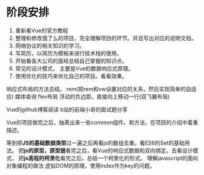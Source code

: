 # 阶段安排

1. 重新看Vue的官方教程
2. 整理和修改饿了么的项目，完全理解项目的环节。并且写出对应的说明文档。
3. 网络协议的相关知识的学习。
4. 写简历，以简历为模板来进行技术栈的使用。
5. 开始看各大公司的面经总结自己掌握的知识点。
6. 常见的设计模式， 主要是Vue的数据响应式原理。
7. 使用优化的技巧来优化自己的项目。看看效果。

响应式布局的方法总结。 rem(把rem和vw设置对应的关系，然后实现简单的自适应) 媒体查询 flex布局
浮动的负边距，直接向上移动一行(双飞翼布局)

Vue的github博客阅读
b站的前端小哥的面试题分享

Vue的项目做完之后，抽离出来一些common组件。和方法，在项目的介绍中着重描述。

等到把**JS的基础数据类型**过一遍之后再看js的数组去重。看ES6的Set的基础用法。
把**js的原型，原型链**看完之后，看Vue的响应式数据和双向绑定。去看设计模式，
把**js高程的柯里化**看完之后，总结一个柯里化的形式。
理解javascript的面向对象编程的做法
虚拟DOM的原理，使用index作为key的问题。
